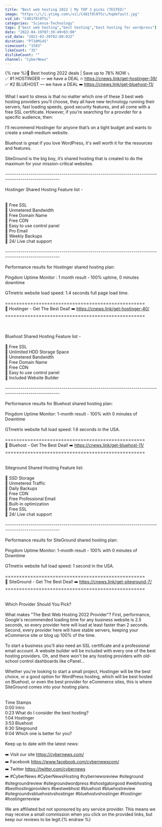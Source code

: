 ```yaml
---
title: "Best web hosting 2022 | My TOP 3 picks (TESTED)"
image: "https:\/\/i.ytimg.com\/vi\/C481f8l0TSc\/hqdefault.jpg"
vid_id: "C481f8l0TSc"
categories: "Science-Technology"
tags: ["best web hosting","best hosting","best hosting for wordpress"]
date: "2022-04-19T07:39:49+03:00"
vid_date: "2022-02-20T02:00:02Z"
duration: "PT10M14S"
viewcount: "1583"
likeCount: "35"
dislikeCount: ""
channel: "CyberNews"
---
```

{% raw %}🧨 Best hosting 2022 deals | Save up to 78% NOW ⤵️<br />✅  #1 HOSTINGER — we have a DEAL 🔥  <a rel="nofollow" target="blank" href="https://cnews.link/get-hostinger-39/">https://cnews.link/get-hostinger-39/</a><br />✅  #2 BLUEHOST — we have a DEAL ➡️ <a rel="nofollow" target="blank" href="https://cnews.link/get-bluehost-11/">https://cnews.link/get-bluehost-11/</a><br /><br />What I want to stress is that no matter which one of these 3 best web hosting providers you'll choose, they all have new technology running their servers, fast loading speeds, good security features, and all come with a free SSL certificate. However, if you're searching for a provider for a specific audience, then:<br /><br />I’ll recommend Hostinger for anyone that’s on a tight budget and wants to create a small-medium website.<br /><br />Bluehost is great if you love WordPress, it's well worth it for the resources and features. <br /><br />SiteGround is the big boy, it’s shared hosting that is created to do the maximum for your mission-critical websites. <br /><br />----------------------------------------------------------------------------------------------------------<br /><br />Hostinger Shared Hosting Feature list - <br /><br /><br />🚀 Free SSL<br />🚀 Unmetered Bandwidth <br />🚀 Free Domain Name<br />🚀 Free CDN<br />🚀 Easy to use control panel<br />🚀 Pro Email<br />🚀 Weekly Backups<br />🚀 24/ Live chat support<br /><br />----------------------------------------------------------------------------------------------------------<br /><br />Performance results for Hostinger shared hosting plan:<br /><br />Pingdom Uptime Monitor : 1 month result - 100% uptime,  0 minutes downtime<br /><br />GTmetrix website load speed: 1.4 seconds full page load time.<br /><br />==================================================<br />🎯 Hostinger - Get The Best Deal! ➡️ <a rel="nofollow" target="blank" href="https://cnews.link/get-hostinger-40/">https://cnews.link/get-hostinger-40/</a><br />==================================================<br /><br /><br /><br />Bluehost Shared Hosting Feature list -<br /> <br />🚀 Free SSL<br />🚀 Unlimited HDD Storage Space<br />🚀 Unmetered Bandwidth <br />🚀 Free Domain Name <br />🚀 Free CDN<br />🚀 Easy to use control panel<br />🚀 Included Website Builder<br /><br />----------------------------------------------------------------------------------------------------------<br /><br />Performance results for Bluehost shared hosting plan:<br /><br />Pingdom Uptime Monitor: 1-month result -  100% with 0 minutes of Downtime<br /><br />GTmetrix website full load speed: 1.6 seconds in the USA.<br /><br />==================================================<br />🎯 Bluehost - Get The Best Deal! ➡️ <a rel="nofollow" target="blank" href="https://cnews.link/get-bluehost-11/">https://cnews.link/get-bluehost-11/</a><br />==================================================<br /><br /><br />Siteground Shared Hosting Feature list:<br /><br />🚀 SSD Storage<br />🚀 Unmetered Traffic<br />🚀 Daily Backups<br />🚀 Free CDN<br />🚀 Free Professional Email<br />🚀 Built-in optimization<br />🚀 Free SSL<br />🚀 24/ Live chat support<br /><br />----------------------------------------------------------------------------------------------------------<br /><br />Performance results for SiteGround shared hosting plan:<br /><br />Pingdom Uptime Monitor: 1-month result -  100% with 0 minutes of Downtime<br /><br />GTmetrix website full load speed: 1 second in the USA.<br /><br />==================================================<br />🎯 SiteGround - Get The Best Deal! ➡️ <a rel="nofollow" target="blank" href="https://cnews.link/get-siteground-7/">https://cnews.link/get-siteground-7/</a><br />==================================================<br /><br /><br />Which Provider Should You Pick?<br /><br />What makes &quot;The Best Web Hosting 2022 Provider&quot;? First, performance, Google's recommended loading time for any business website is 2.5 seconds, so every provider here will load at least faster than 2 seconds. Second, every provider here will have stable servers, keeping your eCommerce site or blog up 100% of the time. <br /><br />To start a business you'll also need an SSL certificate and a professional email account. A website builder will be included with every one of the best hosting providers. Oh, and there won't be any hosting providers with old-school control dashboards like cPanel...<br /><br />Whether you're looking to start a small project, Hostinger will be the best choice, or a good option for WordPress hosting, which will be best hosted on Bluehost, or even the best provider for eCommerce sites, this is where SiteGround comes into your hosting plans.<br /><br /><br />Time Stamps<br />0:00 Intro<br />0:23 What do I consider the best hosting?<br />1:04 Hostinger<br />3:53 Bluehost<br />6:30 Siteground<br />9:04 Which one is better for you?<br /><br />Keep up to date with the latest news: <br /><br />➡️  Visit our site <a rel="nofollow" target="blank" href="https://cybernews.com/">https://cybernews.com/</a> <br />➡️  Facebook <a rel="nofollow" target="blank" href="https://www.facebook.com/cybernewscom/">https://www.facebook.com/cybernewscom/</a>  <br />➡️  Twitter <a rel="nofollow" target="blank" href="https://twitter.com/cybernews">https://twitter.com/cybernews</a>  ​ <br />➡️  #CyberNews #CyberNewsHosting #cybernewsreview #siteground #sitegroundreview #sitegroundwordpress #ishostgatorgood #webhosting #besthostingproviders #bestwebhost #bluehost #bluehostreview #sitegroundvsbluehostvshostinger #bluehostvshostinger #hostinger #hostingerreview<br /><br />We are affiliated but not sponsored by any service provider. This means we may receive a small commission when you click on the provided links, but keep our reviews to be legit.{% endraw %}
